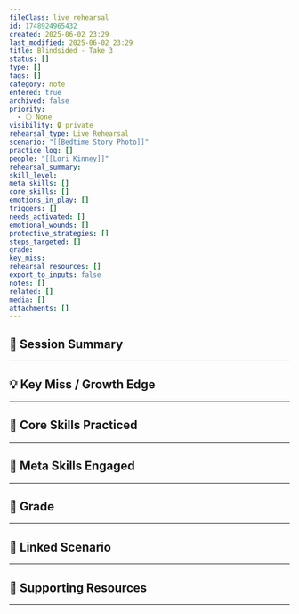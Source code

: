 ```yaml
---
fileClass: live_rehearsal
id: 1748924965432
created: 2025-06-02 23:29
last_modified: 2025-06-02 23:29
title: Blindsided - Take 3
status: []
type: []
tags: []
category: note
entered: true
archived: false
priority:
  - ⚪ None
visibility: 🔒 private
rehearsal_type: Live Rehearsal
scenario: "[[Bedtime Story Photo]]"
practice_log: []
people: "[[Lori Kinney]]"
rehearsal_summary: 
skill_level: 
meta_skills: []
core_skills: []
emotions_in_play: []
triggers: []
needs_activated: []
emotional_wounds: []
protective_strategies: []
steps_targeted: []
grade: 
key_miss: 
rehearsal_resources: []
export_to_inputs: false
notes: []
related: []
media: []
attachments: []
---
```


## 📝 Session Summary  
---  

## 💡 Key Miss / Growth Edge  
---  

## 🧠 Core Skills Practiced  
---  

## 🧭 Meta Skills Engaged  
---  

## 🎯 Grade  
---  

## 📎 Linked Scenario  
---  

## 🔗 Supporting Resources  
---  

